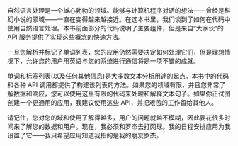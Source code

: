自然语言处理是一个雄心勃勃的领域。能够与计算机程序对话的想法——曾经是科幻小说的领域——一直在变得越来越接近。在这本书里，我们谈到了如何在代码中使用自然语言处理。本书前面部分的代码说明了主要组件，但是来自“大家伙”的 API 服务提供了实现这些概念的快速方法。

一旦您解析并标记了单词列表，您的应用仍然需要决定如何处理它们，但是理想情况下，允许您的用户用英语与您的系统进行通信将是一项不错的成就。

单词和标签列表(以及任何其他信息)是大多数文本分析用途的起点。本书中的代码和各种 API 调用都提供了构建该列表的方法。如果您的领域有限，并且您非常了解数据和响应，您可以使用这里有限的代码来处理和解释文本句子。如果你正试图创建一个更通用的应用，我建议使用这些 API，并把艰苦的工作留给其他人。

请记住，您对您的域和使用了解得越多，用户的问题就越不模糊，因此要花很多时间来了解您的数据和用户。现在，我必须和罗杰去打网球。我的日程安排应用为我设置了它——我只希望应用知道我指的是我的朋友罗杰。